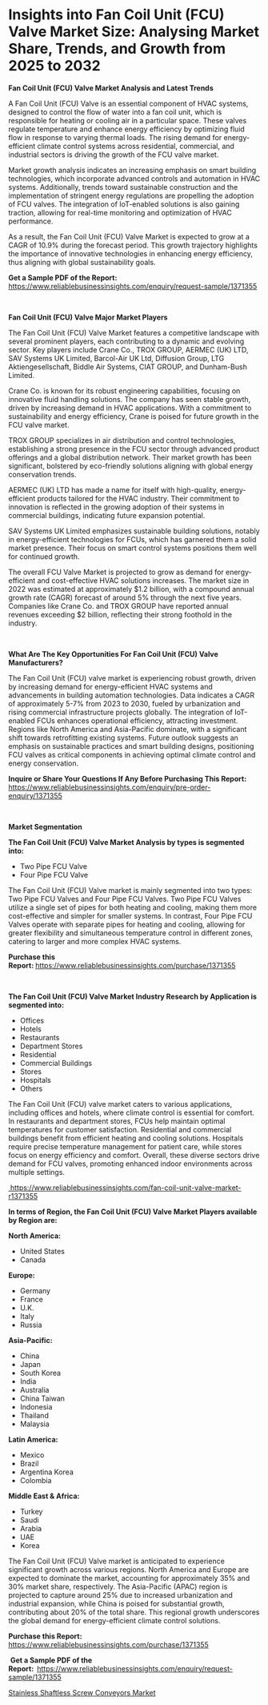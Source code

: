 <p><h1>Insights into Fan Coil Unit (FCU) Valve Market Size: Analysing Market Share, Trends, and Growth from 2025 to 2032</h1></p><p><strong>Fan Coil Unit (FCU) Valve Market Analysis and Latest Trends</strong></p>
<p><p>A Fan Coil Unit (FCU) Valve is an essential component of HVAC systems, designed to control the flow of water into a fan coil unit, which is responsible for heating or cooling air in a particular space. These valves regulate temperature and enhance energy efficiency by optimizing fluid flow in response to varying thermal loads. The rising demand for energy-efficient climate control systems across residential, commercial, and industrial sectors is driving the growth of the FCU valve market.</p><p>Market growth analysis indicates an increasing emphasis on smart building technologies, which incorporate advanced controls and automation in HVAC systems. Additionally, trends toward sustainable construction and the implementation of stringent energy regulations are propelling the adoption of FCU valves. The integration of IoT-enabled solutions is also gaining traction, allowing for real-time monitoring and optimization of HVAC performance. </p><p>As a result, the Fan Coil Unit (FCU) Valve Market is expected to grow at a CAGR of 10.9% during the forecast period. This growth trajectory highlights the importance of innovative technologies in enhancing energy efficiency, thus aligning with global sustainability goals.</p></p>
<p><strong>Get a Sample PDF of the Report:&nbsp;</strong> <a href="https://www.reliablebusinessinsights.com/enquiry/request-sample/1371355?utm_campaign=2313&utm_medium=2&utm_source=Github&utm_content=ia&utm_term=22032025&utm_id=fan-coil-unit-fcu-valve">https://www.reliablebusinessinsights.com/enquiry/request-sample/1371355</a></p>
<p>&nbsp;</p>
<p><strong>Fan Coil Unit (FCU) Valve Major Market Players</strong></p>
<p><p>The Fan Coil Unit (FCU) Valve Market features a competitive landscape with several prominent players, each contributing to a dynamic and evolving sector. Key players include Crane Co., TROX GROUP, AERMEC (UK) LTD, SAV Systems UK Limited, Barcol-Air UK Ltd, Diffusion Group, LTG Aktiengesellschaft, Biddle Air Systems, CIAT GROUP, and Dunham-Bush Limited.</p><p>Crane Co. is known for its robust engineering capabilities, focusing on innovative fluid handling solutions. The company has seen stable growth, driven by increasing demand in HVAC applications. With a commitment to sustainability and energy efficiency, Crane is poised for future growth in the FCU valve market.</p><p>TROX GROUP specializes in air distribution and control technologies, establishing a strong presence in the FCU sector through advanced product offerings and a global distribution network. Their market growth has been significant, bolstered by eco-friendly solutions aligning with global energy conservation trends.</p><p>AERMEC (UK) LTD has made a name for itself with high-quality, energy-efficient products tailored for the HVAC industry. Their commitment to innovation is reflected in the growing adoption of their systems in commercial buildings, indicating future expansion potential.</p><p>SAV Systems UK Limited emphasizes sustainable building solutions, notably in energy-efficient technologies for FCUs, which has garnered them a solid market presence. Their focus on smart control systems positions them well for continued growth.</p><p>The overall FCU Valve Market is projected to grow as demand for energy-efficient and cost-effective HVAC solutions increases. The market size in 2022 was estimated at approximately $1.2 billion, with a compound annual growth rate (CAGR) forecast of around 5% through the next five years. Companies like Crane Co. and TROX GROUP have reported annual revenues exceeding $2 billion, reflecting their strong foothold in the industry.</p></p>
<p>&nbsp;</p>
<p><strong>What Are The Key Opportunities For Fan Coil Unit (FCU) Valve Manufacturers?</strong></p>
<p><p>The Fan Coil Unit (FCU) valve market is experiencing robust growth, driven by increasing demand for energy-efficient HVAC systems and advancements in building automation technologies. Data indicates a CAGR of approximately 5-7% from 2023 to 2030, fueled by urbanization and rising commercial infrastructure projects globally. The integration of IoT-enabled FCUs enhances operational efficiency, attracting investment. Regions like North America and Asia-Pacific dominate, with a significant shift towards retrofitting existing systems. Future outlook suggests an emphasis on sustainable practices and smart building designs, positioning FCU valves as critical components in achieving optimal climate control and energy conservation.</p></p>
<p><strong>Inquire or Share Your Questions If Any Before Purchasing This Report:</strong> <a href="https://www.reliablebusinessinsights.com/enquiry/pre-order-enquiry/1371355?utm_campaign=2313&utm_medium=2&utm_source=Github&utm_content=ia&utm_term=22032025&utm_id=fan-coil-unit-fcu-valve">https://www.reliablebusinessinsights.com/enquiry/pre-order-enquiry/1371355</a></p>
<p>&nbsp;</p>
<p><strong>Market Segmentation</strong></p>
<p><strong>The Fan Coil Unit (FCU) Valve Market Analysis by types is segmented into:</strong></p>
<p><ul><li>Two Pipe FCU Valve</li><li>Four Pipe FCU Valve</li></ul></p>
<p><p>The Fan Coil Unit (FCU) Valve market is mainly segmented into two types: Two Pipe FCU Valves and Four Pipe FCU Valves. Two Pipe FCU Valves utilize a single set of pipes for both heating and cooling, making them more cost-effective and simpler for smaller systems. In contrast, Four Pipe FCU Valves operate with separate pipes for heating and cooling, allowing for greater flexibility and simultaneous temperature control in different zones, catering to larger and more complex HVAC systems.</p></p>
<p><strong>Purchase this Report:&nbsp;</strong><a href="https://www.reliablebusinessinsights.com/purchase/1371355?utm_campaign=2313&utm_medium=2&utm_source=Github&utm_content=ia&utm_term=22032025&utm_id=fan-coil-unit-fcu-valve">https://www.reliablebusinessinsights.com/purchase/1371355</a></p>
<p>&nbsp;</p>
<p><strong>The Fan Coil Unit (FCU) Valve Market Industry Research by Application is segmented into:</strong></p>
<p><ul><li>Offices</li><li>Hotels</li><li>Restaurants</li><li>Department Stores</li><li>Residential</li><li>Commercial Buildings</li><li>Stores</li><li>Hospitals</li><li>Others</li></ul></p>
<p><p>The Fan Coil Unit (FCU) valve market caters to various applications, including offices and hotels, where climate control is essential for comfort. In restaurants and department stores, FCUs help maintain optimal temperatures for customer satisfaction. Residential and commercial buildings benefit from efficient heating and cooling solutions. Hospitals require precise temperature management for patient care, while stores focus on energy efficiency and comfort. Overall, these diverse sectors drive demand for FCU valves, promoting enhanced indoor environments across multiple settings.</p></p>
<p><a href="https://www.reliablebusinessinsights.com/fan-coil-unit-valve-market-r1371355?utm_campaign=2313&utm_medium=2&utm_source=Github&utm_content=ia&utm_term=22032025&utm_id=fan-coil-unit-fcu-valve">&nbsp;https://www.reliablebusinessinsights.com/fan-coil-unit-valve-market-r1371355</a></p>
<p><strong>In terms of Region, the Fan Coil Unit (FCU) Valve Market Players available by Region are:</strong></p>
<p>
    <p> <strong> North America: </strong>
        <ul>
            <li>United States</li>
            <li>Canada</li>
        </ul>
        </p> 
    <p> <strong> Europe: </strong>
        <ul>
            <li>Germany</li>
            <li>France</li>
            <li>U.K.</li>
            <li>Italy</li>
            <li>Russia</li>
        </ul>
        </p> 
    <p> <strong> Asia-Pacific: </strong>
        <ul>
            <li>China</li>
            <li>Japan</li>
            <li>South Korea</li>
            <li>India</li>
            <li>Australia</li>
            <li>China Taiwan</li>
            <li>Indonesia</li>
            <li>Thailand</li>
            <li>Malaysia</li>
        </ul>
        </p> 
    <p> <strong> Latin America: </strong>
        <ul>
            <li>Mexico</li>
            <li>Brazil</li>
            <li>Argentina Korea</li>
            <li>Colombia</li>
        </ul>
        </p> 
    <p> <strong> Middle East & Africa: </strong>
        <ul>
            <li>Turkey</li>
            <li>Saudi</li>
            <li>Arabia</li>
            <li>UAE</li>
            <li>Korea</li>
        </ul>
    </p>
    </p>
<p><p>The Fan Coil Unit (FCU) Valve market is anticipated to experience significant growth across various regions. North America and Europe are expected to dominate the market, accounting for approximately 35% and 30% market share, respectively. The Asia-Pacific (APAC) region is projected to capture around 25% due to increased urbanization and industrial expansion, while China is poised for substantial growth, contributing about 20% of the total share. This regional growth underscores the global demand for energy-efficient climate control solutions.</p></p>
<p><strong>Purchase this Report: </strong><a href="https://www.reliablebusinessinsights.com/purchase/1371355?utm_campaign=2313&utm_medium=2&utm_source=Github&utm_content=ia&utm_term=22032025&utm_id=fan-coil-unit-fcu-valve">https://www.reliablebusinessinsights.com/purchase/1371355</a></p>
<p>&nbsp;<strong>Get a Sample PDF of the Report:&nbsp;&nbsp;</strong><a href="https://www.reliablebusinessinsights.com/enquiry/request-sample/1371355?utm_campaign=2313&utm_medium=2&utm_source=Github&utm_content=ia&utm_term=22032025&utm_id=fan-coil-unit-fcu-valve">https://www.reliablebusinessinsights.com/enquiry/request-sample/1371355</a></p>
<p><strong></strong></p>
<p><p><a href="https://github.com/curinbucan9/Market-Research-Report-List-1/blob/main/stainless-shaftless-screw-conveyors-market.md?utm_campaign=2313&utm_medium=2&utm_source=Github&utm_content=ia&utm_term=22032025&utm_id=fan-coil-unit-fcu-valve">Stainless Shaftless Screw Conveyors Market</a></p></p>